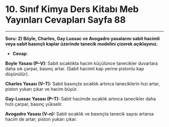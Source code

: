 # 10. Sınıf Kimya Ders Kitabı Meb Yayınları Cevapları Sayfa 88

---

**Soru: 2) Böyle, Charles, Gay Lussac ve Avogadro yasalarını sabit hacimli veya sabit basınçlı kaplar üzerinde tanecik modelini çizerek açıklayınız.**

-   **Cevap**:

**Boyle Yasası (P–V):** Sabit sıcaklıkta hacim küçülünce tanecikler duvarlara daha sık çarpar, basınç artar. (Sabit hacimli kap yerine pistonlu kap düşünülür).

**Charles Yasası (V–T):** Sabit basınçta sıcaklık artınca taneciklerin hızı artar, piston yukarı çıkar ve hacim büyür.

**Gay-Lussac Yasası (P–T):** Sabit hacimde sıcaklık artınca tanecikler daha hızlı çarpar, basınç yükselir.

**Avogadro Yasası (V–n):** Sabit sıcaklık ve basınçta tanecik sayısı artarsa hacim de artar; piston yukarı çıkar.